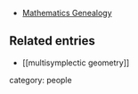 
* [Mathematics Genealogy](http://genealogy.math.ndsu.nodak.edu/id.php?id=132548)

## Related entries

* [[multisymplectic geometry]]

category: people
